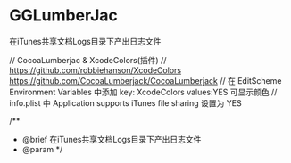 # GGLumberJac
在iTunes共享文档Logs目录下产出日志文件

// CocoaLumberjac & XcodeColors(插件)
// https://github.com/robbiehanson/XcodeColors  https://github.com/CocoaLumberjack/CocoaLumberjack
// 在 EditScheme  Environment Variables 中添加 key: XcodeColors values:YES 可显示颜色
// info.plist 中 Application supports iTunes file sharing 设置为 YES



/**
 *  @brief  在iTunes共享文档Logs目录下产出日志文件
 *  @param
 */
